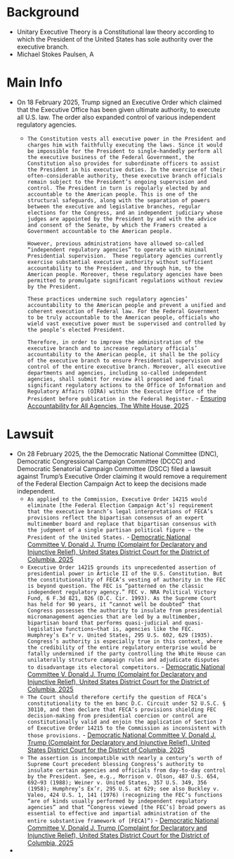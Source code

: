 # Background
- Unitary Executive Theory is a Constitutional law theory according to which the President of the United States has sole authority over the executive branch.
- Michael Stokes Paulsen, A 
# Main Info
- On 18 February 2025, Trump signed an Executive Order which claimed that the Executive Office has been given ultimate authority, to execute all U.S. law. The order also expanded control of various independent regulatory agencies.
	- `The Constitution vests all executive power in the President and charges him with faithfully executing the laws. Since it would be impossible for the President to single-handedly perform all the executive business of the Federal Government, the Constitution also provides for subordinate officers to assist the President in his executive duties. In the exercise of their often-considerable authority, these executive branch officials remain subject to the President’s ongoing supervision and control. The President in turn is regularly elected by and accountable to the American people. This is one of the structural safeguards, along with the separation of powers between the executive and legislative branches, regular elections for the Congress, and an independent judiciary whose judges are appointed by the President by and with the advice and consent of the Senate, by which the Framers created a Government accountable to the American people.`
	  
	  `However, previous administrations have allowed so-called “independent regulatory agencies” to operate with minimal Presidential supervision.  These regulatory agencies currently exercise substantial executive authority without sufficient accountability to the President, and through him, to the American people. Moreover, these regulatory agencies have been permitted to promulgate significant regulations without review by the President.`
	  
	  `These practices undermine such regulatory agencies’ accountability to the American people and prevent a unified and coherent execution of Federal law. For the Federal Government to be truly accountable to the American people, officials who wield vast executive power must be supervised and controlled by the people’s elected President.`
	  
	  `Therefore, in order to improve the administration of the executive branch and to increase regulatory officials’ accountability to the American people, it shall be the policy of the executive branch to ensure Presidential supervision and control of the entire executive branch. Moreover, all executive departments and agencies, including so-called independent agencies, shall submit for review all proposed and final significant regulatory actions to the Office of Information and Regulatory Affairs (OIRA) within the Executive Office of the President before publication in the Federal Register.` - [Ensuring Accountability for All Agencies, The White House, 2025](https://www.whitehouse.gov/presidential-actions/2025/02/ensuring-accountability-for-all-agencies/)
# Lawsuit
- On 28 February 2025, the the Democratic National Committee (DNC), Democratic Congressional Campaign Committee (DCCC) and Democratic Senatorial Campaign Committee (DSCC) filed a lawsuit against Trump’s Executive Order claiming it would remove a requirement of the Federal Election Campaign Act to keep the decisions made independent.
	- `As applied to the Commission, Executive Order 14215 would eliminate [the Federal Election Campaign Act’s] requirement that the executive branch’s legal interpretations of FECA’s provisions reflect the bipartisan consensus of an expert multimember board and replace that bipartisan consensus with the judgment of a single partisan political figure — the President of the United States.` - [Democratic National Committee V. Donald J. Trump (Complaint for Declaratory and Injunctive Relief), United States District Court for the District of Columbia, 2025](https://www.fec.gov/resources/cms-content/documents/elg-compl-for-decl-and-inj-relief-02-28-2025.pdf)
	- `Executive Order 14215 grounds its unprecedented assertion of presidential power in Article II of the U.S. Constitution. But the constitutionality of FECA’s vesting of authority in the FEC is beyond question. The FEC is “patterned on the classic independent regulatory agency.” FEC v. NRA Political Victory Fund, 6 F.3d 821, 826 (D.C. Cir. 1993). As the Supreme Court has held for 90 years, it “cannot well be doubted” that Congress possesses the authority to insulate from presidential micromanagement agencies that are led by a multimember, bipartisan board that performs quasi-judicial and quasi-legislative functions—that is, agencies like the FEC. Humphrey’s Ex’r v. United States, 295 U.S. 602, 629 (1935). Congress’s authority is especially true in this context, where the credibility of the entire regulatory enterprise would be fatally undermined if the party controlling the White House can unilaterally structure campaign rules and adjudicate disputes to disadvantage its electoral competitors.` - [Democratic National Committee V. Donald J. Trump (Complaint for Declaratory and Injunctive Relief), United States District Court for the District of Columbia, 2025](https://www.fec.gov/resources/cms-content/documents/elg-compl-for-decl-and-inj-relief-02-28-2025.pdf)
	- `The Court should therefore certify the question of FECA’s constitutionality to the en banc D.C. Circuit under 52 U.S.C. § 30110, and then declare that FECA’s provisions shielding FEC decision-making from presidential coercion or control are constitutionally valid and enjoin the application of Section 7 of Executive Order 14215 to the Commission as inconsistent with those provisions.` - [Democratic National Committee V. Donald J. Trump (Complaint for Declaratory and Injunctive Relief), United States District Court for the District of Columbia, 2025](https://www.fec.gov/resources/cms-content/documents/elg-compl-for-decl-and-inj-relief-02-28-2025.pdf)
	- `The assertion is incompatible with nearly a century’s worth of Supreme Court precedent blessing Congress’s authority to insulate certain agencies and officials from day-to-day control by the President. See, e.g., Morrison v. Olson, 487 U.S. 654, 692–93 (1988); Weiner v. United States, 357 U.S. 349, 356 (1958); Humphrey’s Ex’r, 295 U.S. at 629; see also Buckley v. Valeo, 424 U.S. 1, 141 (1976) (recognizing the FEC’s functions “are of kinds usually performed by independent regulatory agencies” and that “Congress viewed [the FEC’s] broad powers as essential to effective and impartial administration of the entire substantive framework of [FECA]”)` - [Democratic National Committee V. Donald J. Trump (Complaint for Declaratory and Injunctive Relief), United States District Court for the District of Columbia, 2025](https://www.fec.gov/resources/cms-content/documents/elg-compl-for-decl-and-inj-relief-02-28-2025.pdf)
- 